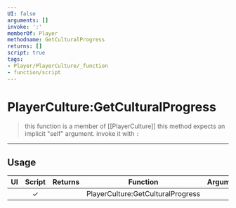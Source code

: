 ```yaml
---
UI: false
arguments: []
invoke: ':'
memberOf: Player
methodname: GetCulturalProgress
returns: []
script: true
tags:
- Player/PlayerCulture/_function
- function/script
---
```

# PlayerCulture:GetCulturalProgress
> this function is a member of [[PlayerCulture]]
> this method expects an implicit "self" argument. invoke it with `:`
-----
## Usage
|  UI | Script | Returns | Function | Arguments |
|:---:|:------:|-------:|:--------:|:---------|
| |✓||PlayerCulture:GetCulturalProgress||
